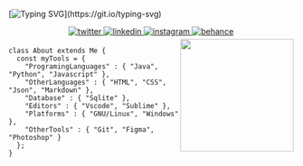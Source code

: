 [![Typing SVG](https://readme-typing-svg.demolab.com?font=Roboto+Mono&pause=1000&color=f1e05a&width=435&lines=Hi%2C+I'm+Bedirhan+Ugur;I'm+a+Creative+Developer.+;I'm+interested+in+Computer+Art.)](https://git.io/typing-svg)

<div align="center">
<a href="https://twitter.com/bedirxanugur" target="_blank">
<img src=https://img.shields.io/badge/twitter-%2300acee.svg?&style=for-the-badge&logo=twitter&logoColor=white alt=twitter style="margin-bottom: 5px;" />
</a>
<a href="https://linkedin.com/in/bedirxanugur" target="_blank">
<img src=https://img.shields.io/badge/linkedin-%231E77B5.svg?&style=for-the-badge&logo=linkedin&logoColor=white alt=linkedin style="margin-bottom: 5px;" />
</a>
<a href="https://instagram.com/bedirxanugur" target="_blank">
<img src=https://img.shields.io/badge/instagram-%23000000.svg?&style=for-the-badge&logo=instagram&logoColor=white alt=instagram style="margin-bottom: 5px;" />
</a>
<a href="https://www.behance.net/bedirxanugur" target="_blank">
<img src=https://img.shields.io/badge/behance-%23191919.svg?&style=for-the-badge&logo=behance&logoColor=white alt=behance style="margin-bottom: 5px;" />
</a>  
</div>  
 
 
<img src="https://thumbs.gfycat.com/TanDapperBorderterrier.webp" alt="" width="200" height="200" align="right">

 

```
class About extends Me { 
  const myTools = {  
    "ProgramingLanguages" : { "Java", "Python", "Javascript" },
    "OtherLanguages" : { "HTML", "CSS", "Json", "Markdown" },
    "Database" : { "Sqlite" },
    "Editors" : { "Vscode", "Sublime" },
    "Platforms" : { "GNU/Linux", "Windows" },
    "OtherTools" : { "Git", "Figma", "Photoshop" }
  };
}
```
 

 
